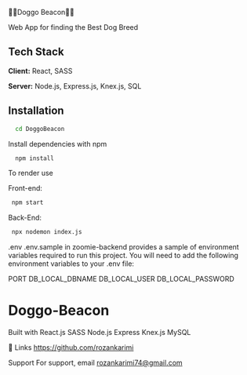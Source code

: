 🐶🐾Doggo Beacon🐾🐶

Web App for finding the Best Dog Breed

## Tech Stack

**Client:** React, SASS

**Server:** Node.js, Express.js, Knex.js, SQL


## Installation

```bash
  cd DoggoBeacon
```

Install dependencies with npm

```bash
  npm install
```

To render use

Front-end:

```bash
 npm start
```

Back-End:

```bash
 npx nodemon index.js
```

.env
.env.sample in zoomie-backend provides a sample of environment variables required to run this project. You will need to add the following environment variables to your .env file:

PORT DB_LOCAL_DBNAME DB_LOCAL_USER DB_LOCAL_PASSWORD

# Doggo-Beacon

Built with
React.js SASS Node.js Express Knex.js MySQL

🔗 Links
https://github.com/rozankarimi

Support
For support, email rozankarimi74@gmail.com
